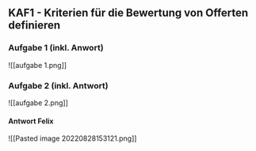 ## KAF1 - Kriterien für die Bewertung von Offerten definieren

### Aufgabe 1 (inkl. Anwort)
![[aufgabe 1.png]]

### Aufgabe 2 (inkl. Antwort)
![[aufgabe 2.png]]

#### Antwort Felix
![[Pasted image 20220828153121.png]]
